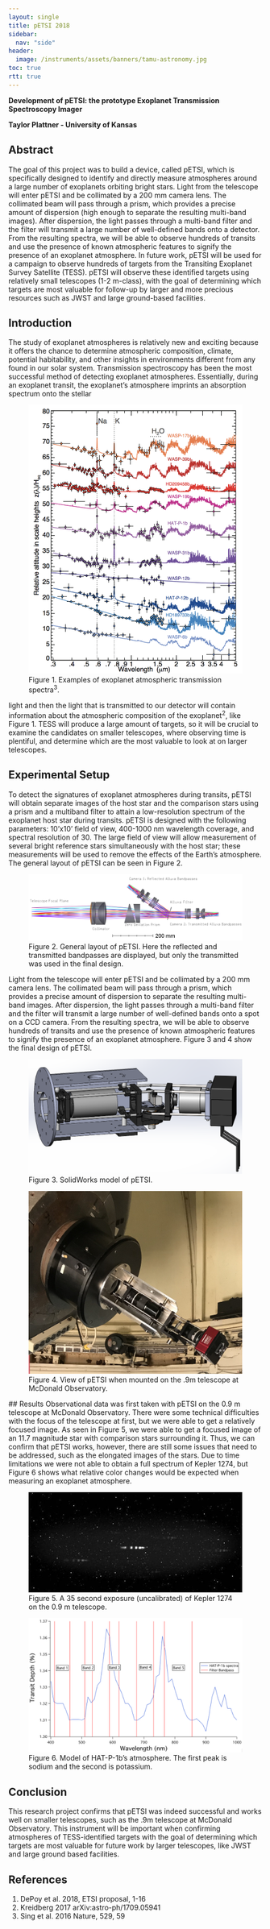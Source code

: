 ```yaml
---
layout: single
title: pETSI 2018
sidebar:
  nav: "side"
header:
  image: /instruments/assets/banners/tamu-astronomy.jpg
toc: true
rtt: true
---
```

**Development of pETSI: the prototype Exoplanet Transmission Spectroscopy Imager**

__Taylor Plattner - University of Kansas__

## Abstract
The goal of this project was to build a device, called pETSI, which is specifically designed to identify and directly measure atmospheres around a large number of exoplanets orbiting bright stars. Light from the telescope will enter pETSI and be collimated by a 200 mm camera lens. The collimated beam will pass through a prism, which provides a precise amount of dispersion (high enough to separate the resulting multi-band images). After dispersion, the light passes through a multi-band filter and the filter will transmit a large number of well-defined bands onto a detector. From the resulting spectra, we will be able to observe hundreds of transits and use the presence of known atmospheric features to signify the presence of an exoplanet atmosphere. In future work, pETSI will be used for a campaign to observe hundreds of targets from the Transiting Exoplanet Survey Satellite (TESS). pETSI will observe these identified targets using relatively small telescopes (1-2 m-class), with the goal of determining which targets are most valuable for follow-up by larger and more precious resources such as JWST and large ground-based facilities.

## Introduction
The study of exoplanet atmospheres is relatively new and exciting because it offers the chance to determine atmospheric composition, climate, potential habitability, and other insights in environments different from any found in our solar system. Transmission spectroscopy has been the most successful method of detecting exoplanet atmospheres. Essentially, during an exoplanet transit, the exoplanet’s atmosphere imprints an absorption spectrum onto the stellar 
<figure>
  <a href="/instruments/assets/petsi18/etsi18-fig1.png" target="_blank"><img src="/instruments/assets/petsi18/etsi18-fig1.png" alt="transmission"></a>
  <figcaption>Figure 1. Examples of exoplanet atmospheric transmission spectra<sup>3</sup>.</figcaption>
</figure>
light and then the light that is transmitted to our detector will contain information about the atmospheric composition of the exoplanet<sup>2</sup>, like Figure 1. TESS will produce a large amount of targets, so it will be crucial to examine the candidates on smaller telescopes, where observing time is plentiful, and determine which are the most valuable to look at on larger telescopes. 

## Experimental Setup
To detect the signatures of exoplanet atmospheres during transits, pETSI will obtain separate images of the host star and the comparison stars using a prism and a multiband filter to attain a low-resolution spectrum of the exoplanet host star during transits. pETSI is designed with the following parameters: 10’x10’ field of view, 400-1000 nm wavelength coverage, and spectral resolution of 30. The large field of view will allow measurement of several bright reference stars simultaneously with the host star; these measurements will be used to remove the effects of the Earth’s atmosphere. The general layout of pETSI can be seen in Figure 2.
<figure>
  <a href="/instruments/assets/petsi18/etsi18-fig2.png" target="_blank"><img src="/instruments/assets/petsi18/etsi18-fig2.png" alt="optical layout"></a>
  <figcaption>Figure 2. General layout of pETSI. Here the reflected and transmitted bandpasses are displayed, but only the transmitted was used in the final design.</figcaption>
</figure>
Light from the telescope will enter pETSI and be collimated by a 200 mm camera lens. The collimated beam will pass through a prism, which provides a precise amount of dispersion to separate the resulting multi-band images. After dispersion, the light passes through a multi-band filter and the filter will transmit a large number of well-defined bands onto a spot on a CCD camera. From the resulting spectra,  we will be able to observe hundreds of transits and use the presence of known atmospheric features to signify the presence of an exoplanet atmosphere. Figure 3 and 4 show the final design of pETSI.
<figure>
  <a href="/instruments/assets/petsi18/etsi18-fig3.png" target="_blank"><img src="/instruments/assets/petsi18/etsi18-fig3.png" alt="solidworks model"></a>
  <figcaption>Figure 3. SolidWorks model of pETSI. </figcaption>
</figure>
<figure>
  <a href="/instruments/assets/petsi18/etsi18-fig4.jpg" target="_blank"><img src="/instruments/assets/petsi18/etsi18-fig4.jpg" alt="on scope"></a>
  <figcaption>Figure 4. View of pETSI when mounted on the .9m telescope at McDonald Observatory. </figcaption>
</figure>
## Results
Observational data was first taken with pETSI on the 0.9 m telescope at McDonald Observatory. There were some technical difficulties with the focus of the telescope at first, but we were able to get a relatively focused image. As seen in Figure 5, we were able to get a focused image of an 11.7 magnitude star with comparison stars surrounding it.  Thus, we can confirm that pETSI works, however, there are still some issues that need to be addressed, such as the elongated images of the stars. Due to time limitations we were not able to obtain a full spectrum of Kepler 1274, but Figure 6 shows what relative color changes would be expected when measuring an exoplanet atmosphere.
<figure>
  <a href="/instruments/assets/petsi18/etsi18-fig5.jpg" target="_blank"><img src="/instruments/assets/petsi18/etsi18-fig5.jpg" alt="Kepler 1274"></a>
  <figcaption>Figure 5. A 35 second exposure (uncalibrated) of Kepler 1274 on the 0.9 m telescope.</figcaption>
</figure>
<figure>
  <a href="/instruments/assets/petsi18/etsi18-fig6.png" target="_blank"><img src="/instruments/assets/petsi18/etsi18-fig6.png" alt="spectrum"></a>
  <figcaption>Figure 6. Model of HAT-P-1b’s atmosphere. The first peak is sodium and the second is potassium.</figcaption>
</figure>

## Conclusion
This research project confirms that pETSI was indeed successful and works well on smaller telescopes, such as the .9m telescope at McDonald Observatory. This instrument will be important when confirming atmospheres of TESS-identified targets with the goal of determining which targets are most valuable for future work by larger telescopes, like JWST and large ground based facilities. 


## References
1. DePoy et al. 2018, ETSI proposal, 1-16  
2. Kreidberg 2017 arXiv:astro-ph/1709.05941  
3. Sing et al. 2016 Nature, 529, 59  
